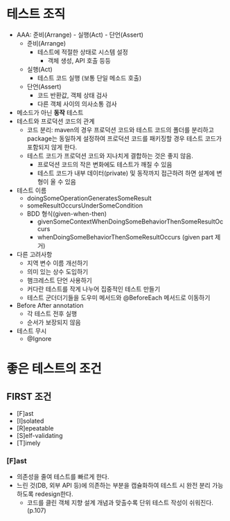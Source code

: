 # 테스트 조직
- AAA: 준비(Arrange) - 실행(Act) - 단언(Assert)
	- 준비(Arrange)
		- 테스트에 적절한 상태로 시스템 설정
			- 객체 생성, API 호출 등등
	- 실행(Act)
		- 테스트 코드 실행 (보통 단일 메소드 호출)
	- 단언(Assert)
		- 코드 반환값, 객체 상태 검사
		- 다른 객체 사이의 의사소통 검사
- 메소드가 아닌 **동작** 테스트
- 테스트와 프로덕션 코드의 관계
	- 코드 분리: maven의 경우 프로덕션 코드와 테스트 코드의 폴더를 분리하고 package는 동일하게 설정하여 프로덕션 코드를 패키징할 경우 테스트 코드가 포함되지 않게 한다.
	- 테스트 코드가 프로덕션 코드와 지나치게 결합하는 것은 좋지 않음. 
		- 프로덕션 코드의 작은 변화에도 테스트가 깨질 수 있음
		- 테스트 코드가 내부 데이터(private) 및 동작까지 접근하려 하면 설계에 변형이 올 수 있음  
- 테스트 이름
	- doingSomeOperationGeneratesSomeResult
	- someResultOccursUnderSomeCondition
	- BDD 형식(given-when-then)
		- givenSomeContextWhenDoingSomeBehaviorThenSomeResultOccurs
		- whenDoingSomeBehaviorThenSomeResultOccurs (given part 제거)
- 다른 고려사항
	- 지역 변수 이름 개선하기
	- 의미 있는 상수 도입하기
	- 햄크레스트 단언 사용하기
	- 커다란 테스트를 작게 나누어 집중적인 테스트 만들기
	- 테스트 군더더기들을 도우미 메서드와 @BeforeEach 메서드로 이동하기
- Before After annotation
	- 각 테스트 전후 실행
	- 순서가 보장되지 않음
- 테스트 무시
	- @Ignore

# 좋은 테스트의 조건
## FIRST 조건
- [F]ast
- [I]solated
- [R]epeatable
- [S]elf-validating
- [T]imely

### [F]ast
- 의존성을 줄여 테스트를 빠르게 한다.
- 느린 것(DB, 외부 API 등)에 의존하는 부분을 캡슐화하여 테스트 시 완전 분리 가능하도록 redesign한다.
	- 코드를 클린 객체 지향 설계 개념과 맞출수록 단위 테스트 작성이 쉬워진다.(p.107)
